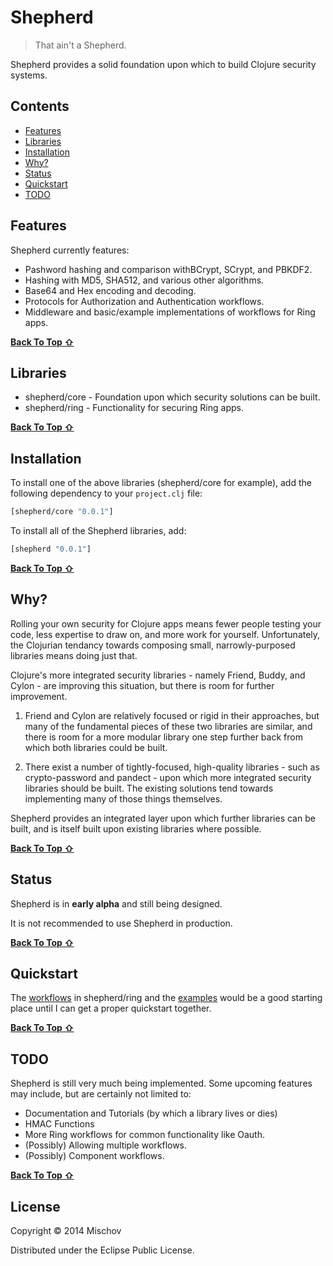 # Shepherd

> That ain't a Shepherd.

Shepherd provides a solid foundation upon which to build Clojure security systems.

## Contents

- [Features](#features)
- [Libraries](#libraries)
- [Installation](#installation)
- [Why?](#why)
- [Status](#status)
- [Quickstart](#quickstart)
- [TODO](#todo)

## Features

Shepherd currently features:

- Pashword hashing and comparison withBCrypt, SCrypt, and PBKDF2.
- Hashing with MD5, SHA512, and various other algorithms.
- Base64 and Hex encoding and decoding.
- Protocols for Authorization and Authentication workflows.
- Middleware and basic/example implementations of workflows for Ring apps.

[**Back To Top ⇧**](#contents)

## Libraries

- shepherd/core - Foundation upon which security solutions can be built.
- shepherd/ring - Functionality for securing Ring apps.

[**Back To Top ⇧**](#contents)

## Installation

To install one of the above libraries (shepherd/core for example), add the following dependency to your `project.clj` file:

```clojure
[shepherd/core "0.0.1"]
```

To install all of the Shepherd libraries, add:

```clojure
[shepherd "0.0.1"]
```

[**Back To Top ⇧**](#contents)

## Why?

Rolling your own security for Clojure apps means fewer people testing your code, less expertise to draw on, and more work for yourself. Unfortunately, the Clojurian tendancy towards composing small, narrowly-purposed libraries means doing just that.

Clojure's more integrated security libraries - namely Friend, Buddy, and Cylon - are improving this situation, but there is room for further improvement.

1. Friend and Cylon are relatively focused or rigid in their approaches, but many of the fundamental pieces of these two libraries are similar, and there is room for a more modular library one step further back from which both libraries could be built.

2. There exist a number of tightly-focused, high-quality libraries - such as crypto-password and pandect - upon which more integrated security libraries should be built. The existing solutions tend towards implementing many of those things themselves.

Shepherd provides an integrated layer upon which further libraries can be built, and is itself built upon existing libraries where possible.

[**Back To Top ⇧**](#contents)

## Status

Shepherd is in **early alpha** and still being designed.

It is not recommended to use Shepherd in production.

[**Back To Top ⇧**](#contents)

## Quickstart

The [workflows](https://github.com/mischov/shepherd/tree/master/ring/src/shepherd/ring/workflow) in shepherd/ring and the [examples](https://github.com/mischov/shepherd-examples) would be a good starting place until I can get a proper quickstart together.

[**Back To Top ⇧**](#contents) 

## TODO

Shepherd is still very much being implemented. Some upcoming features may include, but are certainly not limited to:

- Documentation and Tutorials (by which a library lives or dies)
- HMAC Functions
- More Ring workflows for common functionality like Oauth.
- (Possibly) Allowing multiple workflows.
- (Possibly) Component workflows.

[**Back To Top ⇧**](#contents)

## License

Copyright © 2014 Mischov

Distributed under the Eclipse Public License.
